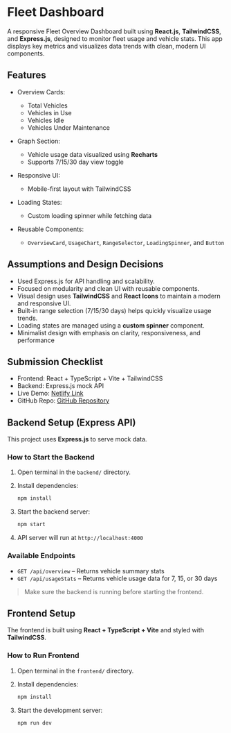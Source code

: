 # Fleet Dashboard

A responsive Fleet Overview Dashboard built using **React.js**, **TailwindCSS**, and **Express.js**, designed to monitor fleet usage and vehicle stats. This app displays key metrics and visualizes data trends with clean, modern UI components.

## Features

* Overview Cards:

  * Total Vehicles
  * Vehicles in Use
  * Vehicles Idle
  * Vehicles Under Maintenance

* Graph Section:

  * Vehicle usage data visualized using **Recharts**
  * Supports 7/15/30 day view toggle

* Responsive UI:

  * Mobile-first layout with TailwindCSS

* Loading States:

  * Custom loading spinner while fetching data

* Reusable Components:

  * `OverviewCard`, `UsageChart`, `RangeSelector`, `LoadingSpinner`, and `Button`

## Assumptions and Design Decisions

* Used Express.js for API handling and scalability.
* Focused on modularity and clean UI with reusable components.
* Visual design uses **TailwindCSS** and **React Icons** to maintain a modern and responsive UI.
* Built-in range selection (7/15/30 days) helps quickly visualize usage trends.
* Loading states are managed using a **custom spinner** component.
* Minimalist design with emphasis on clarity, responsiveness, and performance

## Submission Checklist

* Frontend: React + TypeScript + Vite + TailwindCSS
* Backend: Express.js mock API
* Live Demo: [Netlify Link](https://dashing-melba-1432b5.netlify.app/)
* GitHub Repo: [GitHub Repository](https://github.com/shalininukella/fleet-dashboard)

## Backend Setup (Express API)

This project uses **Express.js** to serve mock data.

### How to Start the Backend

1. Open terminal in the `backend/` directory.

2. Install dependencies:

   ```bash
   npm install
   ```

3. Start the backend server:

   ```bash
   npm start
   ```

4. API server will run at `http://localhost:4000`

### Available Endpoints

* `GET /api/overview` – Returns vehicle summary stats
* `GET /api/usageStats` – Returns vehicle usage data for 7, 15, or 30 days

> Make sure the backend is running before starting the frontend.

## Frontend Setup

The frontend is built using **React + TypeScript + Vite** and styled with **TailwindCSS**.

### How to Run Frontend

1. Open terminal in the `frontend/` directory.

2. Install dependencies:

   ```bash
   npm install
   ```

3. Start the development server:

   ```bash
   npm run dev
   ```

